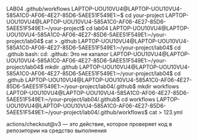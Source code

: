 LAB04
.github/workflows
LAPTOP-UOU10VU4@LAPTOP-UOU10VU4-585A1C0-AF06-4E27-85D6-5AEE51F549E1:~$ cd your-project
LAPTOP-UOU10VU4@LAPTOP-UOU10VU4-585A1C0-AF06-4E27-85D6-5AEE51F549E1:~/your-project$ cd lab04
LAPTOP-UOU10VU4@LAPTOP-UOU10VU4-585A1C0-AF06-4E27-85D6-5AEE51F549E1:~/your-project/lab04$ cat > .github
LAPTOP-UOU10VU4@LAPTOP-UOU10VU4-585A1C0-AF06-4E27-85D6-5AEE51F549E1:~/your-project/lab04$ cd .github
bash: cd: .github: Это не каталог
LAPTOP-UOU10VU4@LAPTOP-UOU10VU4-585A1C0-AF06-4E27-85D6-5AEE51F549E1:~/your-project/lab04$ mkdir .github
LAPTOP-UOU10VU4@LAPTOP-UOU10VU4-585A1C0-AF06-4E27-85D6-5AEE51F549E1:~/your-project/lab04$ cd .github
LAPTOP-UOU10VU4@LAPTOP-UOU10VU4-585A1C0-AF06-4E27-85D6-5AEE51F549E1:~/your-project/lab04/.github$ mkdir workflows
LAPTOP-UOU10VU4@LAPTOP-UOU10VU4-585A1C0-AF06-4E27-85D6-5AEE51F549E1:~/your-project/lab04/.github$ cd workflows
LAPTOP-UOU10VU4@LAPTOP-UOU10VU4-585A1C0-AF06-4E27-85D6-5AEE51F549E1:~/your-project/lab04/.github/workflows$ cat > 123.yml

actions/checkout@v3 — это действие, которое проверяет код в репозитории на средство выполнения


